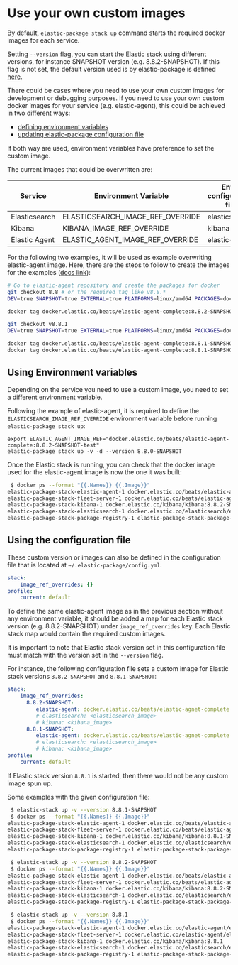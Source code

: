 # Use your own custom images

By default, `elastic-package stack up` command starts the required docker images for each service.

Setting `--version` flag, you can start the Elastic stack using different versions, for instance SNAPSHOT version (e.g. 8.8.2-SNAPSHOT).
If this flag is not set, the default version used is by elastic-package is defined [here](../../internal/install/stack_version.go).

There could be cases where you need to use your own custom images for development or debugging purposes.
If you need to use your own custom docker images for your service (e.g. elastic-agent), this could be
achieved in two different ways:
- [defining environment variables](#using-environment-variables)
- [updating elastic-package configuration file](#using-the-configuration-file)

If both way are used, environment variables have preference to set the custom image.

The current images that could be overwritten are:

| Service | Environment Variable | Entry configuration file |
| --- | --- | --- |
| Elasticsearch | ELASTICSEARCH_IMAGE_REF_OVERRIDE | elasticsearch |
| Kibana | KIBANA_IMAGE_REF_OVERRIDE | kibana |
| Elastic Agent | ELASTIC_AGENT_IMAGE_REF_OVERRIDE | elastic-agent |


For the following two examples, it will be used as example overwriting elastic-agent image.
Here, there are the steps to follow to create the images for the examples ([docs link](https://github.com/elastic/elastic-agent#packaging)):

```bash
# Go to elastic-agent repository and create the packages for docker
git checkout 8.8 # or the required tag like v8.8.*
DEV=true SNAPSHOT=true EXTERNAL=true PLATFORMS=linux/amd64 PACKAGES=docker  mage -v package

docker tag docker.elastic.co/beats/elastic-agent-complete:8.8.2-SNAPSHOT docker.elastic.co/beats/elastic-agent-complete:8.8.2-SNAPSHOT-test

git checkout v8.8.1
DEV=true SNAPSHOT=true EXTERNAL=true PLATFORMS=linux/amd64 PACKAGES=docker  mage -v package

docker tag docker.elastic.co/beats/elastic-agent-complete:8.8.1-SNAPSHOT docker.elastic.co/beats/elastic-agent-complete:8.8.1-SNAPSHOT-test
docker tag docker.elastic.co/beats/elastic-agent-complete:8.8.1-SNAPSHOT docker.elastic.co/beats/elastic-agent-complete:8.8.1-SNAPSHOT-foo
```

## Using Environment variables

Depending on the service you need to use a custom image, you need to set a different environment variable.

Following the example of elastic-agent, it is required to define the `ELASTICSEARCH_IMAGE_REF_OVERRIDE` environment variable before running `elastic-package stack up`:
```
export ELASTIC_AGENT_IMAGE_REF="docker.elastic.co/beats/elastic-agent-complete:8.8.2-SNAPSHOT-test"
elastic-package stack up -v -d --version 8.8.0-SNAPSHOT
```

Once the Elastic stack is running, you can check that the docker image used for the elastic-agent image is now the one it was built:

```bash
 $ docker ps --format "{{.Names}} {{.Image}}"
elastic-package-stack-elastic-agent-1 docker.elastic.co/beats/elastic-agent-complete:8.8.2-SNAPSHOT-test
elastic-package-stack-fleet-server-1 docker.elastic.co/beats/elastic-agent-complete:8.8.2-SNAPSHOT-test
elastic-package-stack-kibana-1 docker.elastic.co/kibana/kibana:8.8.2-SNAPSHOT
elastic-package-stack-elasticsearch-1 docker.elastic.co/elasticsearch/elasticsearch:8.8.2-SNAPSHOT
elastic-package-stack-package-registry-1 elastic-package-stack-package-registry
```

## Using the configuration file

These custom version or images can also be defined in the configuration file that is located at
`~/.elastic-package/config.yml`.

```yaml
stack:
    image_ref_overrides: {}
profile:
    current: default
```

To define the same elastic-agent image as in the previous section without any environment variable,
it should be added a map for each Elastic stack version (e.g. 8.8.2-SNAPSHOT) under `image_ref_overrides` key.
Each Elastic stack map would contain the required custom images.

It is important to note that Elastic stack version set in this configuration file must match with the version
set in the `--version` flag.

For instance, the following configuration file sets a custom image for Elastic stack versions `8.8.2-SNAPSHOT` and `8.8.1-SNAPSHOT`:

```yaml
stack:
    image_ref_overrides:
      8.8.2-SNAPSHOT:
         elastic-agent: docker.elastic.co/beats/elastic-agnet-complete:8.8-2-SNAPSHOT-test
         # elasticsearch: <elasticsearch_image>
         # kibana: <kibana_image>
      8.8.1-SNAPSHOT:
         elastic-agent: docker.elastic.co/beats/elastic-agnet-complete:8.8-1-SNAPSHOT-test
         # elasticsearch: <elasticsearch_image>
         # kibana: <kibana_image>
profile:
    current: default
```

If Elastic stack version `8.8.1` is started, then there would not be any custom image spun up.

Some examples with the given configuration file:

```bash
 $ elastic-stack up -v --version 8.8.1-SNAPSHOT
 $ docker ps --format "{{.Names}} {{.Image}}"
elastic-package-stack-elastic-agent-1 docker.elastic.co/beats/elastic-agent-complete:8.8.1-SNAPSHOT-test
elastic-package-stack-fleet-server-1 docker.elastic.co/beats/elastic-agent-complete:8.8.1-SNAPSHOT-test
elastic-package-stack-kibana-1 docker.elastic.co/kibana/kibana:8.8.1-SNAPSHOT
elastic-package-stack-elasticsearch-1 docker.elastic.co/elasticsearch/elasticsearch:8.8.1-SNAPSHOT
elastic-package-stack-package-registry-1 elastic-package-stack-package-registry

 $ elastic-stack up -v --version 8.8.2-SNAPSHOT
 $ docker ps --format "{{.Names}} {{.Image}}"
elastic-package-stack-elastic-agent-1 docker.elastic.co/beats/elastic-agent-complete:8.8.2-SNAPSHOT-test
elastic-package-stack-fleet-server-1 docker.elastic.co/beats/elastic-agent-complete:8.8.2-SNAPSHOT-test
elastic-package-stack-kibana-1 docker.elastic.co/kibana/kibana:8.8.2-SNAPSHOT
elastic-package-stack-elasticsearch-1 docker.elastic.co/elasticsearch/elasticsearch:8.8.2-SNAPSHOT
elastic-package-stack-package-registry-1 elastic-package-stack-package-registry

 $ elastic-stack up -v --version 8.8.1
 $ docker ps --format "{{.Names}} {{.Image}}"
elastic-package-stack-elastic-agent-1 docker.elastic.co/elastic-agent/elastic-agent-complete:8.8.1
elastic-package-stack-fleet-server-1 docker.elastic.co/elastic-agent/elastic-agent-complete:8.8.1
elastic-package-stack-kibana-1 docker.elastic.co/kibana/kibana:8.8.1
elastic-package-stack-elasticsearch-1 docker.elastic.co/elasticsearch/elasticsearch:8.8.1
elastic-package-stack-package-registry-1 elastic-package-stack-package-registry
```
